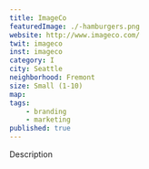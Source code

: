 ```yaml
---
title: ImageCo
featuredImage: ./-hamburgers.png
website: http://www.imageco.com/
twit: imageco
inst: imageco
category: I
city: Seattle
neighborhood: Fremont
size: Small (1-10)
map: 
tags:
    - branding
    - marketing
published: true
---
```


Description
